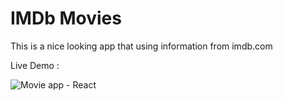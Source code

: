 # IMDb Movies

This is a nice looking app that using information from imdb.com

Live Demo : 

![Movie app - React](https://media.giphy.com/media/Vhi3mONqdHE05RDGeU/giphy.gif)
